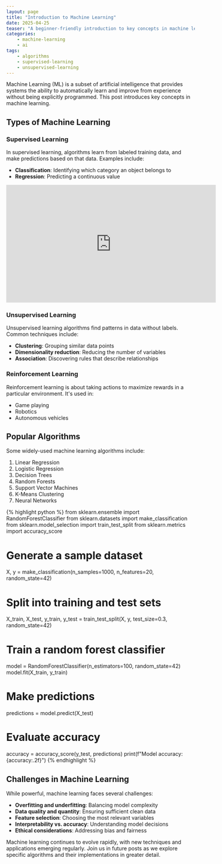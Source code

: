 ```yaml
---
layout: page
title: "Introduction to Machine Learning"
date: 2025-04-25
teaser: "A beginner-friendly introduction to key concepts in machine learning"
categories:
    - machine-learning
    - ai
tags:
    - algorithms
    - supervised-learning
    - unsupervised-learning
---
```


Machine Learning (ML) is a subset of artificial intelligence that provides systems the ability to automatically learn and improve from experience without being explicitly programmed. This post introduces key concepts in machine learning.

## Types of Machine Learning

### Supervised Learning

In supervised learning, algorithms learn from labeled training data, and make predictions based on that data. Examples include:

- **Classification**: Identifying which category an object belongs to
- **Regression**: Predicting a continuous value

<div class="flex-video">
    <iframe width="560" height="315" src="https://www.youtube.com/embed/example-supervised-learning" frameborder="0" allowfullscreen></iframe>
</div>

### Unsupervised Learning

Unsupervised learning algorithms find patterns in data without labels. Common techniques include:

- **Clustering**: Grouping similar data points
- **Dimensionality reduction**: Reducing the number of variables
- **Association**: Discovering rules that describe relationships

### Reinforcement Learning

Reinforcement learning is about taking actions to maximize rewards in a particular environment. It's used in:

- Game playing
- Robotics
- Autonomous vehicles

## Popular Algorithms

Some widely-used machine learning algorithms include:

1. Linear Regression
2. Logistic Regression
3. Decision Trees
4. Random Forests
5. Support Vector Machines
6. K-Means Clustering
7. Neural Networks

{% highlight python %}
from sklearn.ensemble import RandomForestClassifier
from sklearn.datasets import make_classification
from sklearn.model_selection import train_test_split
from sklearn.metrics import accuracy_score

# Generate a sample dataset
X, y = make_classification(n_samples=1000, n_features=20, random_state=42)

# Split into training and test sets
X_train, X_test, y_train, y_test = train_test_split(X, y, test_size=0.3, random_state=42)

# Train a random forest classifier
model = RandomForestClassifier(n_estimators=100, random_state=42)
model.fit(X_train, y_train)

# Make predictions
predictions = model.predict(X_test)

# Evaluate accuracy
accuracy = accuracy_score(y_test, predictions)
print(f"Model accuracy: {accuracy:.2f}")
{% endhighlight %}

## Challenges in Machine Learning

While powerful, machine learning faces several challenges:

- **Overfitting and underfitting**: Balancing model complexity
- **Data quality and quantity**: Ensuring sufficient clean data
- **Feature selection**: Choosing the most relevant variables
- **Interpretability vs. accuracy**: Understanding model decisions
- **Ethical considerations**: Addressing bias and fairness

Machine learning continues to evolve rapidly, with new techniques and applications emerging regularly. Join us in future posts as we explore specific algorithms and their implementations in greater detail.